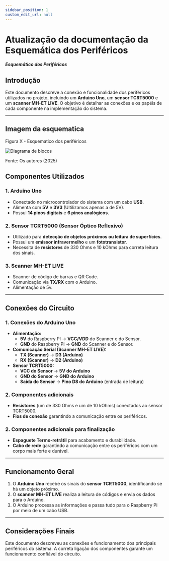```yaml
---
sidebar_position: 1
custom_edit_url: null
---
```


# Atualização da documentação da Esquemática dos Periféricos

##### Esquemático dos Periféricos

## Introdução
Este documento descreve a conexão e funcionalidade dos periféricos utilizados no projeto, incluindo um **Arduino Uno**, um **sensor TCRT5000** e um **scanner MH-ET LIVE**. O objetivo é detalhar as conexões e os papéis de cada componente na implementação do sistema.

---
## Imagem da esquematica

<p style={{textAlign: 'center'}}>Figura X - Esquematico dos periféricos</p>

<div style={{margin: 25}}>
    <div style={{textAlign: 'center'}}>
        <img src={require("../../../../media/fisico/esquematica2.png").default} style={{width: 800}} alt="Diagrama de blocos" />
        <br />
    </div>
</div>

<p style={{textAlign: 'center'}}>Fonte: Os autores (2025)</p>

## Componentes Utilizados

### 1. **Arduino Uno**
- Conectado no microcontrolador do sistema com um cabo **USB**.
- Alimenta com **5V** e **3V3** (Ultilizamos apenas a de 5V).
- Possui **14 pinos digitais** e **6 pinos analógicos**.

### 2. **Sensor TCRT5000 (Sensor Óptico Reflexivo)**
- Utilizado para **detecção de objetos próximos ou leitura de superfícies**.
- Possui um **emissor infravermelho** e um **fototransistor**.
- Necessita de **resistores** de 330 Ohms e 10 kOhms para correta leitura dos sinais.

### 3. **Scanner MH-ET LIVE**
- Scanner de código de barras e QR Code.
- Comunicação via **TX/RX** com o Arduino.
- Alimentação de 5v.

---

## Conexões do Circuito

### **1. Conexões do Arduino Uno**
- **Alimentação:**
  - **5V** do Raspberry PI → **VCC/VDD** do Scanner e do Sensor.
  - **GND** do Raspberry PI → **GND** do Scanner e do Sensor.
- **Comunicação Serial (Scanner MH-ET LIVE):**
  - **TX (Scanner)** → **D3 (Arduino)**
  - **RX (Scanner)** → **D2 (Arduino)**
- **Sensor TCRT5000:**
  - **VCC do Sensor** → **5V do Arduino**
  - **GND do Sensor** → **GND do Arduino**
  - **Saída do Sensor** → **Pino D8 do Arduino** (entrada de leitura)
  
### **2. Componentes adicionais**
- **Resistores** (um de 330 Ohms e um de 10 kOhms) conectados ao sensor TCRT5000.
- **Fios de conexão** garantindo a comunicação entre os periféricos.

### **2. Componentes adicionais para finalização**
- **Espaguete Termo-retrátil** para acabamento e durabilidade.
- **Cabo de rede** garantindo a comunicação entre os periféricos com um corpo mais forte e durável.

---

## Funcionamento Geral
1. O **Arduino Uno** recebe os sinais do **sensor TCRT5000**, identificando se há um objeto próximo.
2. O **scanner MH-ET LIVE** realiza a leitura de códigos e envia os dados para o Arduino.
3. O Arduino processa as informações e passa tudo para o Raspberry Pi por meio de um cabo USB.

---

## Considerações Finais
Este documento descreveu as conexões e funcionamento dos principais periféricos do sistema. A correta ligação dos componentes garante um funcionamento confiável do circuito.

